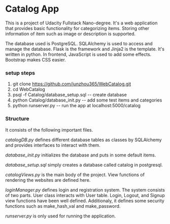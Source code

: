 # Catalog App

This is a project of Udacity Fullstack Nano-degree. It's a web application that provides basic functionality for categorizing items. Storing other information of item such as image or description is supported.

The database used is PostgreSQL. SQLAlchemy is used to access and manage the database. 
Flask is the framework and Jinja2 is the template. It's written in python. In frontend, JavaScript is used to add some effects. Bootstrap makes CSS easier.

### setup steps

1. git clone https://github.com/junzhou365/WebCatalog.git
2. cd WebCatalog
2. psql -f Catalog/database_setup.sql -- create database
3. python Catalog/database_init.py  -- add some test items and categories
4. python runserver.py   -- run the app at localhost:5000/catalog

### Structure

It consists of the following important files.

*catalogDB.py* defines different database tables as classes by SQLAlchemy and provides interfaces to interact with them. 

*database_init.py* initializes the database and puts in some default items.

*database_setup.sql* simply creates a database called catalog in postgresql.

*catalogViews.py* is the main body of the project. View functions of rendering the websites are defined here. 

*loginManager.py* defines login and registration system. The system consists of two parts.  User class interacts with User table. Login, Logout, and Signup view functions have been well defined.  Additionaly, it defines some security functions such as make_hash_val and make_password.

*runserver.py* is only used for running the application.
